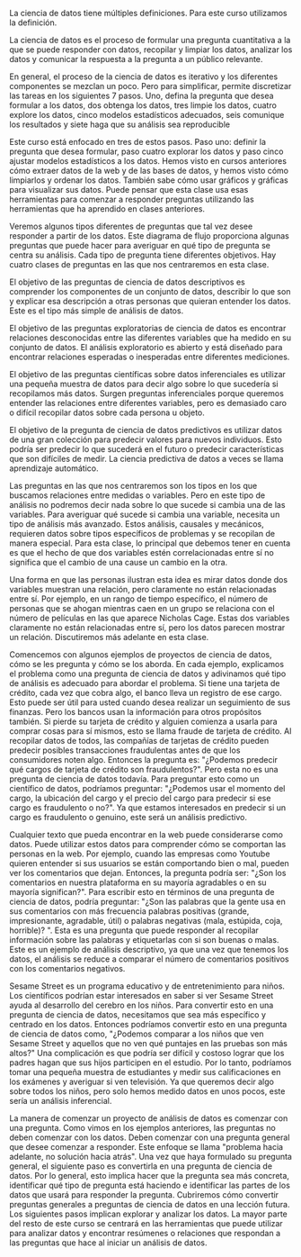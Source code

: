 La ciencia de datos tiene múltiples definiciones. Para este curso utilizamos la definición.

La ciencia de datos es el proceso de formular una pregunta cuantitativa a la que se puede responder con datos, recopilar y limpiar los datos, analizar los datos y comunicar la respuesta a la pregunta a un público relevante.

En general, el proceso de la ciencia de datos es iterativo y los diferentes componentes se mezclan un poco. Pero para simplificar, permite discretizar las tareas en los siguientes 7 pasos. Uno, defina la pregunta que desea formular a los datos, dos obtenga los datos, tres limpie los datos, cuatro explore los datos, cinco modelos estadísticos adecuados, seis comunique los resultados y siete haga que su análisis sea reproducible

Este curso está enfocado en tres de estos pasos. Paso uno: definir la pregunta que desea formular, paso cuatro explorar los datos y paso cinco ajustar modelos estadísticos a los datos. Hemos visto en cursos anteriores cómo extraer datos de la web y de las bases de datos, y hemos visto cómo limpiarlos y ordenar los datos. También sabe cómo usar gráficos y gráficas para visualizar sus datos. Puede pensar que esta clase usa esas herramientas para comenzar a responder preguntas utilizando las herramientas que ha aprendido en clases anteriores.

Veremos algunos tipos diferentes de preguntas que tal vez desee responder a partir de los datos. Este diagrama de flujo proporciona algunas preguntas que puede hacer para averiguar en qué tipo de pregunta se centra su análisis. Cada tipo de pregunta tiene diferentes objetivos. Hay cuatro clases de preguntas en las que nos centraremos en esta clase.

El objetivo de las preguntas de ciencia de datos descriptivos es comprender los componentes de un conjunto de datos, describir lo que son y explicar esa descripción a otras personas que quieran entender los datos. Este es el tipo más simple de análisis de datos.

El objetivo de las preguntas exploratorias de ciencia de datos es encontrar relaciones desconocidas entre las diferentes variables que ha medido en su conjunto de datos. El análisis exploratorio es abierto y está diseñado para encontrar relaciones esperadas o inesperadas entre diferentes mediciones.

El objetivo de las preguntas científicas sobre datos inferenciales es utilizar una pequeña muestra de datos para decir algo sobre lo que sucedería si recopilamos más datos. Surgen preguntas inferenciales porque queremos entender las relaciones entre diferentes variables, pero es demasiado caro o difícil recopilar datos sobre cada persona u objeto.

El objetivo de la pregunta de ciencia de datos predictivos es utilizar datos de una gran colección para predecir valores para nuevos individuos. Esto podría ser predecir lo que sucederá en el futuro o predecir características que son difíciles de medir. La ciencia predictiva de datos a veces se llama aprendizaje automático.

Las preguntas en las que nos centraremos son los tipos en los que buscamos relaciones entre medidas o variables. Pero en este tipo de análisis no podremos decir nada sobre lo que sucede si cambia una de las variables. Para averiguar qué sucede si cambia una variable, necesita un tipo de análisis más avanzado. Estos análisis, causales y mecánicos, requieren datos sobre tipos específicos de problemas y se recopilan de manera especial. Para esta clase, lo principal que debemos tener en cuenta es que el hecho de que dos variables estén correlacionadas entre sí no significa que el cambio de una cause un cambio en la otra.

Una forma en que las personas ilustran esta idea es mirar datos donde dos variables muestran una relación, pero claramente no están relacionadas entre sí. Por ejemplo, en un rango de tiempo específico, el número de personas que se ahogan mientras caen en un grupo se relaciona con el número de películas en las que aparece Nicholas Cage. Estas dos variables claramente no están relacionadas entre sí, pero los datos parecen mostrar un relación. Discutiremos más adelante en esta clase.

Comencemos con algunos ejemplos de proyectos de ciencia de datos, cómo se les pregunta y cómo se los aborda. En cada ejemplo, explicamos el problema como una pregunta de ciencia de datos y adivinamos qué tipo de análisis es adecuado para abordar el problema. Si tiene una tarjeta de crédito, cada vez que cobra algo, el banco lleva un registro de ese cargo. Esto puede ser útil para usted cuando desea realizar un seguimiento de sus finanzas. Pero los bancos usan la información para otros propósitos también. Si pierde su tarjeta de crédito y alguien comienza a usarla para comprar cosas para sí mismos, esto se llama fraude de tarjeta de crédito. Al recopilar datos de todos, las compañías de tarjetas de crédito pueden predecir posibles transacciones fraudulentas antes de que los consumidores noten algo. Entonces la pregunta es: "¿Podemos predecir qué cargos de tarjeta de crédito son fraudulentos?". Pero esta no es una pregunta de ciencia de datos todavía. Para preguntar esto como un científico de datos, podríamos preguntar: "¿Podemos usar el momento del cargo, la ubicación del cargo y el precio del cargo para predecir si ese cargo es fraudulento o no?". Ya que estamos interesados ​​en predecir si un cargo es fraudulento o genuino, este será un análisis predictivo.

Cualquier texto que pueda encontrar en la web puede considerarse como datos. Puede utilizar estos datos para comprender cómo se comportan las personas en la web. Por ejemplo, cuando las empresas como Youtube quieren entender si sus usuarios se están comportando bien o mal, pueden ver los comentarios que dejan. Entonces, la pregunta podría ser: "¿Son los comentarios en nuestra plataforma en su mayoría agradables o en su mayoría significan?". Para escribir esto en términos de una pregunta de ciencia de datos, podría preguntar: "¿Son las palabras que la gente usa en sus comentarios con más frecuencia palabras positivas (grande, impresionante, agradable, útil) o palabras negativas (mala, estúpida, coja, horrible)? ". Esta es una pregunta que puede responder al recopilar información sobre las palabras y etiquetarlas con si son buenas o malas. Este es un ejemplo de análisis descriptivo, ya que una vez que tenemos los datos, el análisis se reduce a comparar el número de comentarios positivos con los comentarios negativos.

Sesame Street es un programa educativo y de entretenimiento para niños. Los científicos podrían estar interesados ​​en saber si ver Sesame Street ayuda al desarrollo del cerebro en los niños. Para convertir esto en una pregunta de ciencia de datos, necesitamos que sea más específico y centrado en los datos. Entonces podríamos convertir esto en una pregunta de ciencia de datos como, "¿Podemos comparar a los niños que ven Sesame Street y aquellos que no ven qué puntajes en las pruebas son más altos?"  Una complicación es que podría ser difícil y costoso lograr que los padres hagan que sus hijos participen en el estudio. Por lo tanto, podríamos tomar una pequeña muestra de estudiantes y medir sus calificaciones en los exámenes y averiguar si ven televisión. Ya que queremos decir algo sobre todos los niños, pero solo hemos medido datos en unos pocos, este sería un análisis inferencial.

La manera de comenzar un proyecto de análisis de datos es comenzar con una pregunta. Como vimos en los ejemplos anteriores, las preguntas no deben comenzar con los datos. Deben comenzar con una pregunta general que desee comenzar a responder. Este enfoque se llama "problema hacia adelante, no solución hacia atrás". Una vez que haya formulado su pregunta general, el siguiente paso es convertirla en una pregunta de ciencia de datos. Por lo general, esto implica hacer que la pregunta sea más concreta, identificar qué tipo de pregunta está haciendo e identificar las partes de los datos que usará para responder la pregunta. Cubriremos cómo convertir preguntas generales a preguntas de ciencia de datos en una lección futura. Los siguientes pasos implican explorar y analizar los datos. La mayor parte del resto de este curso se centrará en las herramientas que puede utilizar para analizar datos y encontrar resúmenes o relaciones que respondan a las preguntas que hace al iniciar un análisis de datos.
